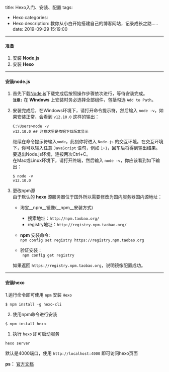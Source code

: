 title: Hexo入门、安装、配置
tags:
  - Hexo
categories:
  - Hexo
description: 教你从小白开始搭建自己的博客网站，记录成长之路.....
date: 2019-09-29 15:19:00
---
#### 准备
1. 安装 __Node.js__
2. 安装 __Hexo__
---
#### 安装node.js

1. 首先下载[Node.js](https://nodejs.org/en/download/)下载完成后按照操作步骤依次进行，等待安装完成。  
**`注意:`** 在 **Windows** 上安装时务必选择全部组件，包括勾选 `Add to Path`。

2. 安装完成后，在Windows环境下，请打开命令提示符，然后输入 `node -v`，如果安装正常，会看到 `v12.10.0` 这样的输出：   
    ```
    C:\Users>node -v
    v12.10.0 ## 注意这里是依据下载版本显示
    ```
    继续在命令提示符输入`node`，此刻你将进入 `Node.js` 的交互环境。在交互环境下，你可以输入任意 `JavaScript` 语句，例如 `1+1`，回车后将得到输出结果。    
    要退出Node.js环境，连按两次Ctrl+C。   
    在Mac或Linux环境下，请打开终端，然后输入 `node -v`，你应该看到如下输出：   
    ```
    $ node -v
    v12.10.0
    ```
3. 更改npm源       
   由于默认的 **hexo** 源服务器位于国外所以需要修改为国内服务器国内源地址：
	* 淘宝__npm__镜像(__npm__安装方式)  
		* 搜索地址：`http://npm.taobao.org/`
		* registry地址：`http://registry.npm.taobao.org/`
 
    * __npm__ 安装命令:    
        `npm config set registry https://registry.npm.taobao.org`   
    * 验证安装：  
        ` npm config get registry`   
    
    如果返回 `https://registry.npm.taobao.org`，说明镜像配置成功。
---
#### 安装hexo

1.运行命令即可使用 `npm` 安装 `Hexo `
```
$ npm install -g hexo-cli 
```
2. 使用npm命令进行安装
```
$ npm install hexo
```
1. 执行 `hexo` 即可启动服务
```
hexo server
```
默认是4000端口，使用 `http://localhost:4000` 即可访问hexo页面

__ps：__ [官方文档](https://hexo.io/zh-cn/docs)